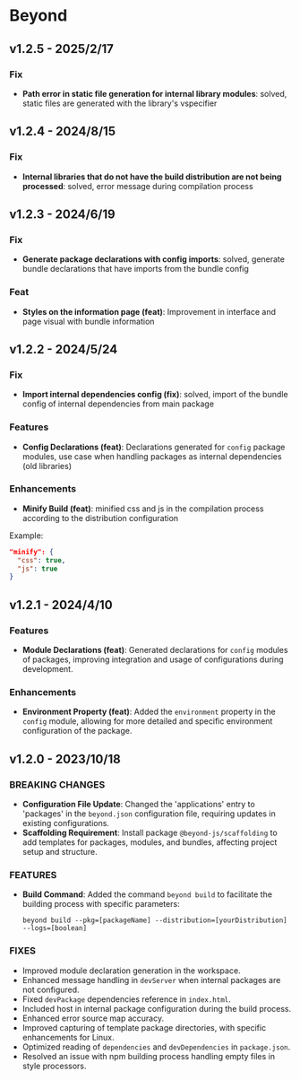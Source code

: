 # Beyond

## v1.2.5 - 2025/2/17

### Fix

-   **Path error in static file generation for internal library modules**: solved, static files are generated with the
    library's vspecifier

## v1.2.4 - 2024/8/15

### Fix

-   **Internal libraries that do not have the build distribution are not being processed**: solved, error message during
    compilation process

## v1.2.3 - 2024/6/19

### Fix

-   **Generate package declarations with config imports**: solved, generate bundle declarations that have imports from
    the bundle config

### Feat

-   **Styles on the information page (feat)**: Improvement in interface and page visual with bundle information

## v1.2.2 - 2024/5/24

### Fix

-   **Import internal dependencies config (fix)**: solved, import of the bundle config of internal dependencies from
    main package

### Features

-   **Config Declarations (feat)**: Declarations generated for `config` package modules, use case when handling packages
    as internal dependencies (old libraries)

### Enhancements

-   **Minify Build (feat)**: minified css and js in the compilation process according to the distribution configuration

Example:

```json
"minify": {
  "css": true,
  "js": true
}
```

## v1.2.1 - 2024/4/10

### Features

-   **Module Declarations (feat)**: Generated declarations for `config` modules of packages, improving integration and
    usage of configurations during development.

### Enhancements

-   **Environment Property (feat)**: Added the `environment` property in the `config` module, allowing for more detailed
    and specific environment configuration of the package.

## v1.2.0 - 2023/10/18

### BREAKING CHANGES

-   **Configuration File Update**: Changed the 'applications' entry to 'packages' in the `beyond.json` configuration
    file, requiring updates in existing configurations.
-   **Scaffolding Requirement**: Install package `@beyond-js/scaffolding` to add templates for packages, modules, and
    bundles, affecting project setup and structure.

### FEATURES

-   **Build Command**: Added the command `beyond build` to facilitate the building process with specific parameters:

    ```
    beyond build --pkg=[packageName] --distribution=[yourDistribution] --logs=[boolean]
    ```

### FIXES

-   Improved module declaration generation in the workspace.
-   Enhanced message handling in `devServer` when internal packages are not configured.
-   Fixed `devPackage` dependencies reference in `index.html`.
-   Included host in internal package configuration during the build process.
-   Enhanced error source map accuracy.
-   Improved capturing of template package directories, with specific enhancements for Linux.
-   Optimized reading of `dependencies` and `devDependencies` in `package.json`.
-   Resolved an issue with npm building process handling empty files in style processors.
